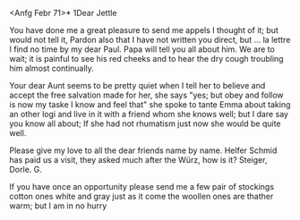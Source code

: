  <Anfg Febr 71>*
1Dear Jettle

You have done me a great pleasure to send me appels I thought of it; but would not tell it, Pardon also that I have not written you direct, but … la lettre I find no time by my dear Paul. Papa will tell you all about him. We are to wait; it is painful to see his red cheeks and to hear the dry cough troubling him almost continually.

Your dear Aunt seems to be pretty quiet when I tell her to believe and accept the free salvation made for her, she says "yes; but obey and follow is now my taske I know and feel that" she spoke to tante Emma about taking an other logi and live in it with a friend whom she knows well; but I dare say you know all about; If she had not rhumatism just now she would be quite well.

Please give my love to all the dear friends name by name. Helfer Schmid has paid us a visit, they asked much after the Würz, how is it? Steiger, Dorle. G.

If you have once an opportunity please send me a few pair of stockings cotton ones white and gray just as it come the woollen ones are thather warm; but I am in no hurry
